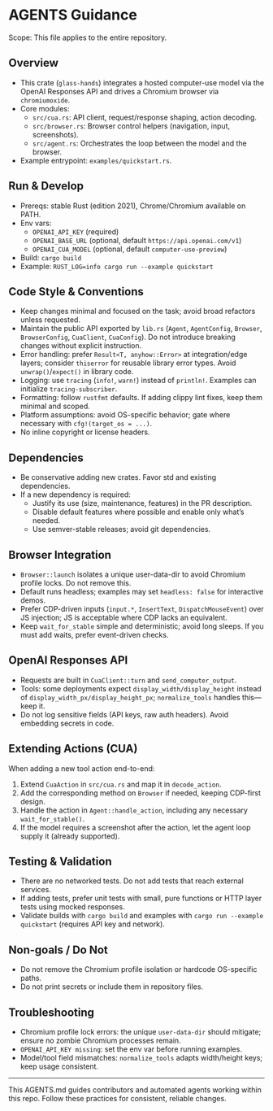 # AGENTS Guidance

Scope: This file applies to the entire repository.

## Overview
- This crate (`glass-hands`) integrates a hosted computer-use model via the OpenAI Responses API and drives a Chromium browser via `chromiumoxide`.
- Core modules:
  - `src/cua.rs`: API client, request/response shaping, action decoding.
  - `src/browser.rs`: Browser control helpers (navigation, input, screenshots).
  - `src/agent.rs`: Orchestrates the loop between the model and the browser.
- Example entrypoint: `examples/quickstart.rs`.

## Run & Develop
- Prereqs: stable Rust (edition 2021), Chrome/Chromium available on PATH.
- Env vars:
  - `OPENAI_API_KEY` (required)
  - `OPENAI_BASE_URL` (optional, default `https://api.openai.com/v1`)
  - `OPENAI_CUA_MODEL` (optional, default `computer-use-preview`)
- Build: `cargo build`
- Example: `RUST_LOG=info cargo run --example quickstart`

## Code Style & Conventions
- Keep changes minimal and focused on the task; avoid broad refactors unless requested.
- Maintain the public API exported by `lib.rs` (`Agent`, `AgentConfig`, `Browser`, `BrowserConfig`, `CuaClient`, `CuaConfig`). Do not introduce breaking changes without explicit instruction.
- Error handling: prefer `Result<T, anyhow::Error>` at integration/edge layers; consider `thiserror` for reusable library error types. Avoid `unwrap()`/`expect()` in library code.
- Logging: use `tracing` (`info!`, `warn!`) instead of `println!`. Examples can initialize `tracing-subscriber`.
- Formatting: follow `rustfmt` defaults. If adding clippy lint fixes, keep them minimal and scoped.
- Platform assumptions: avoid OS-specific behavior; gate where necessary with `cfg!(target_os = ...)`.
- No inline copyright or license headers.

## Dependencies
- Be conservative adding new crates. Favor std and existing dependencies.
- If a new dependency is required:
  - Justify its use (size, maintenance, features) in the PR description.
  - Disable default features where possible and enable only what’s needed.
  - Use semver-stable releases; avoid git dependencies.

## Browser Integration
- `Browser::launch` isolates a unique user-data-dir to avoid Chromium profile locks. Do not remove this.
- Default runs headless; examples may set `headless: false` for interactive demos.
- Prefer CDP-driven inputs (`input.*`, `InsertText`, `DispatchMouseEvent`) over JS injection; JS is acceptable where CDP lacks an equivalent.
- Keep `wait_for_stable` simple and deterministic; avoid long sleeps. If you must add waits, prefer event-driven checks.

## OpenAI Responses API
- Requests are built in `CuaClient::turn` and `send_computer_output`.
- Tools: some deployments expect `display_width/display_height` instead of `display_width_px/display_height_px`; `normalize_tools` handles this—keep it.
- Do not log sensitive fields (API keys, raw auth headers). Avoid embedding secrets in code.

## Extending Actions (CUA)
When adding a new tool action end-to-end:
1. Extend `CuaAction` in `src/cua.rs` and map it in `decode_action`.
2. Add the corresponding method on `Browser` if needed, keeping CDP-first design.
3. Handle the action in `Agent::handle_action`, including any necessary `wait_for_stable()`.
4. If the model requires a screenshot after the action, let the agent loop supply it (already supported).

## Testing & Validation
- There are no networked tests. Do not add tests that reach external services.
- If adding tests, prefer unit tests with small, pure functions or HTTP layer tests using mocked responses.
- Validate builds with `cargo build` and examples with `cargo run --example quickstart` (requires API key and network).

## Non-goals / Do Not
- Do not remove the Chromium profile isolation or hardcode OS-specific paths.
- Do not print secrets or include them in repository files.

## Troubleshooting
- Chromium profile lock errors: the unique `user-data-dir` should mitigate; ensure no zombie Chromium processes remain.
- `OPENAI_API_KEY missing`: set the env var before running examples.
- Model/tool field mismatches: `normalize_tools` adapts width/height keys; keep usage consistent.

---
This AGENTS.md guides contributors and automated agents working within this repo. Follow these practices for consistent, reliable changes.

